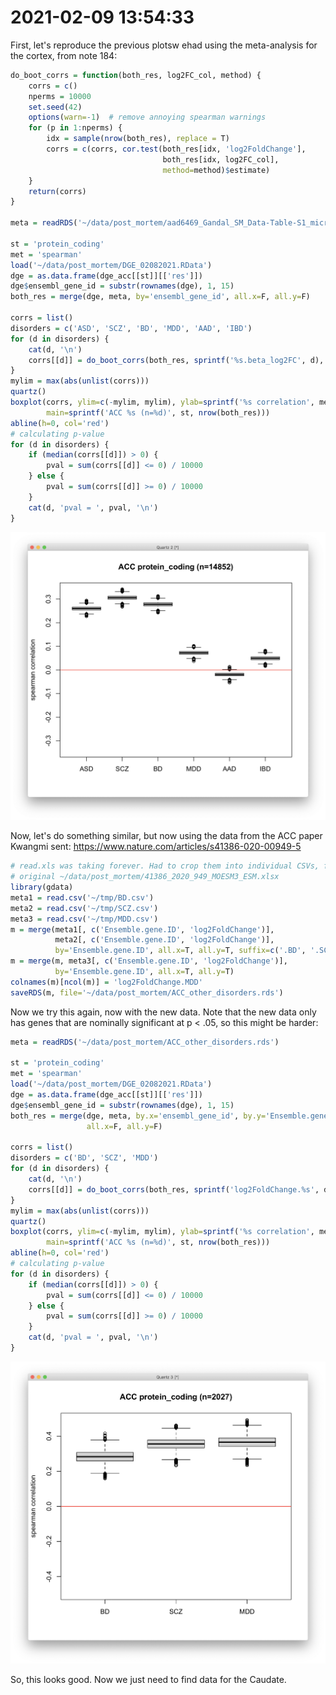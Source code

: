 # 2021-02-09 13:54:33

First, let's reproduce the previous plotsw ehad using the meta-analysis for the
cortex, from note 184:

```r
do_boot_corrs = function(both_res, log2FC_col, method) {
    corrs = c()
    nperms = 10000
    set.seed(42)
    options(warn=-1)  # remove annoying spearman warnings
    for (p in 1:nperms) {
        idx = sample(nrow(both_res), replace = T)
        corrs = c(corrs, cor.test(both_res[idx, 'log2FoldChange'],
                                  both_res[idx, log2FC_col],
                                  method=method)$estimate)
    }
    return(corrs)
}

meta = readRDS('~/data/post_mortem/aad6469_Gandal_SM_Data-Table-S1_micro.rds')

st = 'protein_coding'
met = 'spearman'
load('~/data/post_mortem/DGE_02082021.RData')
dge = as.data.frame(dge_acc[[st]][['res']])
dge$ensembl_gene_id = substr(rownames(dge), 1, 15)
both_res = merge(dge, meta, by='ensembl_gene_id', all.x=F, all.y=F)

corrs = list()
disorders = c('ASD', 'SCZ', 'BD', 'MDD', 'AAD', 'IBD')
for (d in disorders) {
    cat(d, '\n')
    corrs[[d]] = do_boot_corrs(both_res, sprintf('%s.beta_log2FC', d), met)
}
mylim = max(abs(unlist(corrs)))
quartz()
boxplot(corrs, ylim=c(-mylim, mylim), ylab=sprintf('%s correlation', met),
        main=sprintf('ACC %s (n=%d)', st, nrow(both_res)))
abline(h=0, col='red')
# calculating p-value
for (d in disorders) {
    if (median(corrs[[d]]) > 0) {
        pval = sum(corrs[[d]] <= 0) / 10000
    } else {
        pval = sum(corrs[[d]] >= 0) / 10000
    }
    cat(d, 'pval = ', pval, '\n')
}
```

![](images/2021-02-09-14-06-14.png)

Now, let's do something similar, but now using the data from the ACC paper
Kwangmi sent: https://www.nature.com/articles/s41386-020-00949-5

```r
# read.xls was taking forever. Had to crop them into individual CSVs, from the 
# original ~/data/post_mortem/41386_2020_949_MOESM3_ESM.xlsx
library(gdata)
meta1 = read.csv('~/tmp/BD.csv')
meta2 = read.csv('~/tmp/SCZ.csv')
meta3 = read.csv('~/tmp/MDD.csv')
m = merge(meta1[, c('Ensemble.gene.ID', 'log2FoldChange')],
          meta2[, c('Ensemble.gene.ID', 'log2FoldChange')],
          by='Ensemble.gene.ID', all.x=T, all.y=T, suffix=c('.BD', '.SCZ'))
m = merge(m, meta3[, c('Ensemble.gene.ID', 'log2FoldChange')],
          by='Ensemble.gene.ID', all.x=T, all.y=T)
colnames(m)[ncol(m)] = 'log2FoldChange.MDD'
saveRDS(m, file='~/data/post_mortem/ACC_other_disorders.rds')
```

Now we try this again, now with the new data. Note that the new data only has
genes that are nominally significant at p < .05, so this might be harder:

```r
meta = readRDS('~/data/post_mortem/ACC_other_disorders.rds')

st = 'protein_coding'
met = 'spearman'
load('~/data/post_mortem/DGE_02082021.RData')
dge = as.data.frame(dge_acc[[st]][['res']])
dge$ensembl_gene_id = substr(rownames(dge), 1, 15)
both_res = merge(dge, meta, by.x='ensembl_gene_id', by.y='Ensemble.gene.ID',
                 all.x=F, all.y=F)

corrs = list()
disorders = c('BD', 'SCZ', 'MDD')
for (d in disorders) {
    cat(d, '\n')
    corrs[[d]] = do_boot_corrs(both_res, sprintf('log2FoldChange.%s', d), met)
}
mylim = max(abs(unlist(corrs)))
quartz()
boxplot(corrs, ylim=c(-mylim, mylim), ylab=sprintf('%s correlation', met),
        main=sprintf('ACC %s (n=%d)', st, nrow(both_res)))
abline(h=0, col='red')
# calculating p-value
for (d in disorders) {
    if (median(corrs[[d]]) > 0) {
        pval = sum(corrs[[d]] <= 0) / 10000
    } else {
        pval = sum(corrs[[d]] >= 0) / 10000
    }
    cat(d, 'pval = ', pval, '\n')
}
```

![](images/2021-02-09-18-05-59.png)

So, this looks good. Now we just need to find data for the Caudate.
